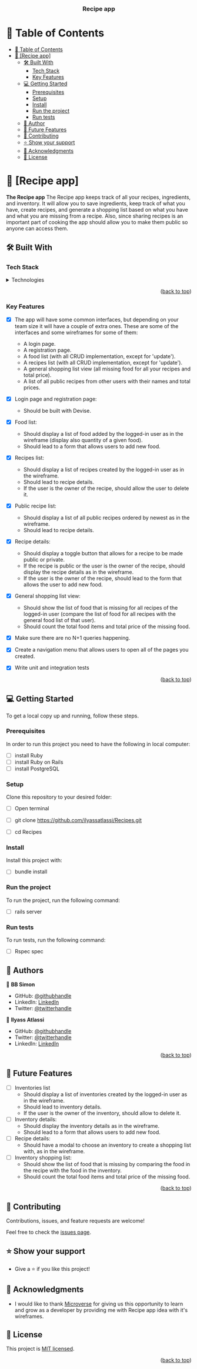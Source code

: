 <a name="readme-top"></a>

<div align="center">
  <h3><b>Recipe app</b></h3>
</div>

# 📗 Table of Contents

- [📗 Table of Contents](#-table-of-contents)
- [📖 \[Recipe app\] ](#-blog-app-)
  - [🛠 Built With ](#-built-with-)
    - [Tech Stack ](#tech-stack-)
    - [Key Features ](#key-features-)
  - [💻 Getting Started ](#-getting-started-)
    - [Prerequisites](#prerequisites)
    - [Setup](#setup)
    - [Install](#install)
    - [Run the project](#run-the-project)
    - [Run tests](#run-tests)
  - [👤 Author ](#-author-)
  - [🔭 Future Features ](#-future-features-)
  - [🤝 Contributing ](#-contributing-)
  - [⭐️ Show your support ](#️-show-your-support-)
  - [🙏 Acknowledgments ](#-acknowledgments-)
  - [📝 License ](#-license-)

<!-- PROJECT DESCRIPTION -->

# 📖 [Recipe app] <a name="about-project"></a>

**The Recipe app** The Recipe app keeps track of all your recipes, ingredients, and inventory. It will allow you to save ingredients, keep track of what you have, create recipes, and generate a shopping list based on what you have and what you are missing from a recipe. Also, since sharing recipes is an important part of cooking the app should allow you to make them public so anyone can access them.

## 🛠 Built With <a name="built-with-Ruby"></a>

### Tech Stack <a name="tech-stack"></a>

<details>
<summary>Technologies</summary>
  <ul>
    <li><a href="https://www.ruby-lang.org/en/">Ruby</a></li>
    <li><a href="https://rubyonrails.org/">Ruby on Rails</a></li>
    <li><a href="https://www.postgresql.org/">PostgreSQL</a></li>
    <li><a href="https://github.com/heartcombo/devise">Devise for authentication</a></li>
    <li><a href="https://github.com/rspec/rspec-rails">Rspec rails for unit tests</a></li>
  </ul>
</details>

<p align="right">(<a href="#readme-top">back to top</a>)</p>

<!-- Features -->

### Key Features <a name="key-features"></a>
- [x] The app will have some common interfaces, but depending on your team size it will have a couple of extra ones. These are some of the interfaces and some wireframes for some of them:
    - A login page.
    - A registration page.
    - A food list (with all CRUD implementation, except for 'update').
    - A recipes list (with all CRUD implementation, except for 'update').
    - A general shopping list view (all missing food for all your recipes and total price).
    - A list of all public recipes from other users with their names and total prices.
- [x] Login page and registration page:
    - Should be built with Devise.
- [x] Food list:
    - Should display a list of food added by the logged-in user as in the wireframe (display also quantity of a given food).
    - Should lead to a form that allows users to add new food.
- [x] Recipes list:
    - Should display a list of recipes created by the logged-in user as in the wireframe.
    - Should lead to recipe details.
    - If the user is the owner of the recipe, should allow the user to delete it.
- [x] Public recipe list:
    - Should display a list of all public recipes ordered by newest as in the wireframe.
    - Should lead to recipe details.
- [x] Recipe details:
    - Should display a toggle button that allows for a recipe to be made public or private.
    - If the recipe is public or the user is the owner of the recipe, should display the recipe details as in the wireframe.
    - If the user is the owner of the recipe, should lead to the form that allows the user to add new food.
- [x] General shopping list view:
    - Should show the list of food that is missing for all recipes of the logged-in user (compare the list of food for all recipes with the general food list of that user).
    - Should count the total food items and total price of the missing food.
- [x] Make sure there are no N+1 queries happening.
- [x] Create a navigation menu that allows users to open all of the pages you created.
- [x] Write unit and integration tests


<p align="right">(<a href="#readme-top">back to top</a>)</p>

<!-- GETTING STARTED -->

## 💻 Getting Started <a name="getting-started"></a>

To get a local copy up and running, follow these steps.

### Prerequisites

In order to run this project you need to have the following in local computer:

- [ ] install Ruby
- [ ] install Ruby on Rails
- [ ] install PostgreSQL

### Setup

Clone this repository to your desired folder:

- [ ] Open terminal
- [ ] git clone https://github.com/ilyassatlassi/Recipes.git
- [ ] cd Recipes
  

### Install

Install this project with:

 - [ ] bundle install


### Run the project

To run the project, run the following command:

- [ ] rails server


### Run tests

To run tests, run the following command:

- [ ] Rspec spec

<!-- AUTHORS -->

## 👥 Authors <a name="authors"></a>

👤 **BB Simon**

- GitHub: [@githubhandle](https://github.com/BB-Simon) 
- LinkedIn: [LinkedIn](https://www.linkedin.com/in/bb-simon/)
- Twitter: [@twitterhandle](https://twitter.com/bb_s_imon) 

👤 **Ilyass Atlassi**

- GitHub: [@githubhandle](https://github.com/ilyassatlassi)
- Twitter: [@twitterhandle](https://twitter.com/ilyass_atlassi)
- LinkedIn: [LinkedIn](https://www.linkedin.com/in/ilyassatlassi/)


<p align="right">(<a href="#readme-top">back to top</a>)</p>

<!-- FUTURE FEATURES -->

## 🔭 Future Features <a name="future-features"></a>

- [ ] Inventories list
    - Should display a list of inventories created by the logged-in user as in the wireframe.
    - Should lead to inventory details.
    - If the user is the owner of the inventory, should allow to delete it.
- [ ] Inventory details:
    - Should display the inventory details as in the wireframe.
    - Should lead to a form that allows users to add new food.
- [ ] Recipe details:
    - Should have a modal to choose an inventory to create a shopping list with, as in the wireframe.
- [ ] Inventory shopping list:
    - Should show the list of food that is missing by comparing the food in the recipe with the food in the inventory.
    - Should count the total food items and total price of the missing food.


<p align="right">(<a href="#readme-top">back to top</a>)</p>

<!-- CONTRIBUTING -->

## 🤝 Contributing <a name="contributing"></a>

Contributions, issues, and feature requests are welcome!

Feel free to check the [issues page](https://github.com/ilyassatlassi/Recipes/issues).


<!-- SUPPORT -->

## ⭐️ Show your support <a name="support"></a>

- Give a ⭐️ if you like this project!


<!-- ACKNOWLEDGEMENTS -->

## 🙏 Acknowledgments <a name="acknowledgements"></a>

-  I would like to thank [Microverse](https://www.microverse.org/) for giving us this opportunity to learn and grow as a developer by providing me with Recipe app idea with it's wireframes.


<!-- LICENSE -->

## 📝 License <a name="license"></a>

This project is [MIT licensed](./LICENSE).

<p align="right">(<a href="#readme-top">back to top</a>)</p>
